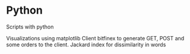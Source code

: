 # Python
Scripts with python

Visualizations using matplotlib
Client bitfinex to generate GET, POST and some orders to the client.
Jackard index for dissimilarity in words
